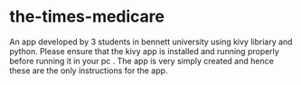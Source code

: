 # the-times-medicare
An app developed by 3 students in bennett university using kivy libriary and python.
Please ensure that the kivy app is installed and running properly before running it in your pc .
The app is very simply created and hence these are the only instructions for the app.

